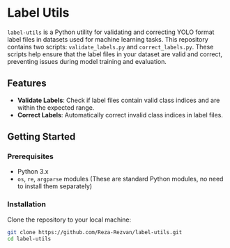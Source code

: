 # Label Utils

`label-utils` is a Python utility for validating and correcting YOLO format label files in datasets used for machine learning tasks. This repository contains two scripts: `validate_labels.py` and `correct_labels.py`. These scripts help ensure that the label files in your dataset are valid and correct, preventing issues during model training and evaluation.

## Features

- **Validate Labels**: Check if label files contain valid class indices and are within the expected range.
- **Correct Labels**: Automatically correct invalid class indices in label files.

## Getting Started

### Prerequisites

- Python 3.x
- `os`, `re`, `argparse` modules (These are standard Python modules, no need to install them separately)

### Installation

Clone the repository to your local machine:

```bash
git clone https://github.com/Reza-Rezvan/label-utils.git
cd label-utils
